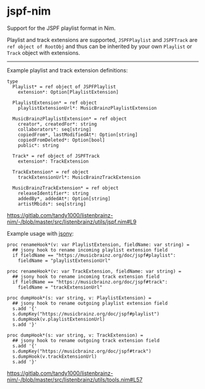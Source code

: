# jspf-nim

Support for the JSPF playlist format in Nim.

Playlist and track extensions are supported, `JSPFPlaylist` and `JSPFTrack` are `ref object of RootObj` and thus can be inherited by your own `Playlist` or `Track` object with extensions.

---

Example playlist and track extension definitions:

```
type
  Playlist* = ref object of JSPFPlaylist
    extension*: Option[PlaylistExtension]

  PlaylistExtension* = ref object
    playlistExtensionUrl*: MusicBrainzPlaylistExtension

  MusicBrainzPlaylistExtension* = ref object
    creator*, createdFor*: string
    collaborators*: seq[string]
    copiedFrom*, lastModifiedAt*: Option[string]
    copiedFromDeleted*: Option[bool]
    public*: string

  Track* = ref object of JSPFTrack
    extension*: TrackExtension

  TrackExtension* = ref object
    trackExtensionUrl*: MusicBrainzTrackExtension

  MusicBrainzTrackExtension* = ref object
    releaseIdentifier*: string
    addedBy*, addedAt*: Option[string]
    artistMbids*: seq[string]
```
https://gitlab.com/tandy1000/listenbrainz-nim/-/blob/master/src/listenbrainz/utils/jspf.nim#L9


Example usage with [jsony](https://github.com/treeform/jsony/):

```
proc renameHook*(v: var PlaylistExtension, fieldName: var string) =
  ## jsony hook to rename incoming playlist extension field
  if fieldName == "https://musicbrainz.org/doc/jspf#playlist":
    fieldName = "playlistExtensionUrl"

proc renameHook*(v: var TrackExtension, fieldName: var string) =
  ## jsony hook to rename incoming track extension field
  if fieldName == "https://musicbrainz.org/doc/jspf#track":
    fieldName = "trackExtensionUrl"

proc dumpHook*(s: var string, v: PlaylistExtension) =
  ## jsony hook to rename outgoing playlist extension field
  s.add '{'
  s.dumpKey("https://musicbrainz.org/doc/jspf#playlist")
  s.dumpHook(v.playlistExtensionUrl)
  s.add '}'

proc dumpHook*(s: var string, v: TrackExtension) =
  ## jsony hook to rename outgoing track extension field
  s.add '{'
  s.dumpKey("https://musicbrainz.org/doc/jspf#track")
  s.dumpHook(v.trackExtensionUrl)
  s.add '}'
```
https://gitlab.com/tandy1000/listenbrainz-nim/-/blob/master/src/listenbrainz/utils/tools.nim#L57
